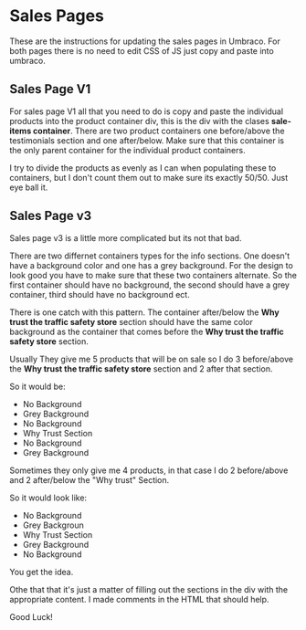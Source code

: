 # Sales Pages

These are the instructions for updating the sales pages in Umbraco. 
For both pages there is no need to edit CSS of JS just copy and paste into umbraco.


## Sales Page V1

For sales page V1 all that you need to do is copy and paste the individual products into the 
product container div, this is the div with the clases **sale-items container**. There are two product 
containers one before/above the testimonials section and one after/below. Make sure that this container
is the only parent container for the individual product containers.

I try to divide the products as evenly as I can when populating these to containers, but I don't 
count them out to make sure its exactly 50/50. Just eye ball it.

## Sales Page v3

Sales page v3 is a little more complicated but its not that bad. 

There are two differnet containers types for the info sections. One doesn't have a background color 
and one has a grey background. For the design to look good you have to make sure that these two containers
alternate. So the first container should have no background, the second should have a grey container, third 
should have no background ect.

There is one catch with this pattern. The container after/below the **Why trust the traffic safety store** section
should have the same color background as the container that comes before the **Why trust the traffic safety store** section.

Usually They give me 5 products that will be on sale so I do 3 before/above the **Why trust the traffic safety store**
section and 2 after that section. 


So it would be:

- No Background
- Grey Background
- No Background
- Why Trust Section
- No Background
- Grey Background



Sometimes they only give me 4 products, in that case I do 2 before/above and 2 after/below the "Why trust" Section.

So it would look like:

- No Background
- Grey Backgroun
- Why Trust Section
- Grey Background
- No Background

You get the idea.

Othe that that it's just a matter of filling out the sections in the div with the appropriate content. I made comments
in the HTML that should help.

Good Luck!